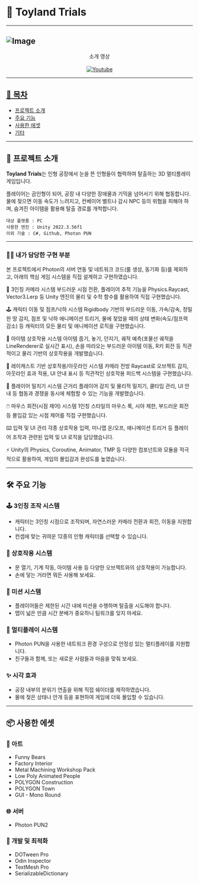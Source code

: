 # 🧸 Toyland Trials

---
![Image](https://github.com/user-attachments/assets/103869d7-a533-4996-8a28-d840709cd4c1)
---

<div align="center">
소개 영상
<br><br>
<a href = "https://youtu.be/zvwuJRTicEw"><img alt="Youtube" src ="https://img.shields.io/badge/Youtube-FF0000.svg?&style=for-the-badge&logo=Youtube&logoColor=white"/>
</div>

---

## 📑 목차
- [프로젝트 소개](#프로젝트-소개)
- [주요 기능](#주요-기능)
- [사용한 에셋](#사용한-에셋)
- [기타](#기타)

---

## 📌 프로젝트 소개

**Toyland Trials**는 인형 공장에서 눈을 뜬 인형들이 협력하여 탈출하는 3D 멀티플레이 게임입니다.

플레이어는 곰인형이 되어, 공장 내 다양한 장애물과 기믹을 넘어서기 위해 협동합니다. 물에 젖으면 이동 속도가 느려지고, 컨베이어 벨트나 감시 NPC 등의 위협을 피해야 하며, 숨겨진 아이템을 활용해 탈출 경로를 개척합니다.

    대상 플랫폼 : PC
    사용한 엔진 : Unity 2022.3.56f1
    이외 기술 : C#, Github, Photon PUN

---
### 🧑‍💻 내가 담당한 구현 부분
본 프로젝트에서 Photon의 서버 연동 및 네트워크 코드(룸 생성, 동기화 등)를 제외하고, 아래의 핵심 게임 시스템을 직접 설계하고 구현하였습니다.

🎥 3인칭 카메라 시스템
부드러운 시점 전환, 플레이어 추적 기능을 Physics.Raycast, Vector3.Lerp 등 Unity 엔진의 물리 및 수학 함수를 활용하여 직접 구현했습니다.

🕹️ 캐릭터 이동 및 점프/낙하 시스템
Rigidbody 기반의 부드러운 이동, 가속/감속, 정밀한 땅 감지, 점프 및 낙하 애니메이션 트리거, 물에 젖었을 때의 상태 변화(속도/점프력 감소) 등 캐릭터의 모든 물리 및 애니메이션 로직을 구현했습니다.

🎒 아이템 상호작용 시스템
아이템 줍기, 놓기, 던지기, 궤적 예측(포물선 궤적을 LineRenderer로 실시간 표시), 손을 따라오는 부드러운 아이템 이동, R키 회전 등 직관적이고 물리 기반의 상호작용을 개발했습니다.

👀 레이캐스트 기반 상호작용/아웃라인 시스템
카메라 전방 Raycast로 오브젝트 감지, 아웃라인 효과 적용, UI 안내 표시 등 직관적인 상호작용 피드백 시스템을 구현했습니다.

🤜 플레이어 밀치기 시스템
근거리 플레이어 감지 및 물리적 밀치기, 쿨타임 관리, UI 안내 등 협동과 경쟁을 동시에 체험할 수 있는 기능을 개발했습니다.

🖱️ 마우스 회전(시점 제어) 시스템
1인칭 스타일의 마우스 룩, 시야 제한, 부드러운 회전 등 몰입감 있는 시점 제어를 직접 구현했습니다.

⌨️ 입력 및 UI 관리
각종 상호작용 입력, 미니맵 온/오프, 애니메이션 트리거 등 플레이어 조작과 관련된 입력 및 UI 로직을 담당했습니다.

⚡ Unity의 Physics, Coroutine, Animator, TMP 등 다양한 컴포넌트와 모듈을 적극적으로 활용하여, 게임의 몰입감과 완성도를 높였습니다.


---

## 🛠 주요 기능

### 🕹 3인칭 조작 시스템
- 캐릭터는 3인칭 시점으로 조작되며, 자연스러운 카메라 전환과 회전, 이동을 지원합니다.
- 컨셉에 맞는 귀여운 12종의 인형 캐릭터를 선택할 수 있습니다.

### 🔄 상호작용 시스템
- 문 열기, 기계 작동, 아이템 사용 등 다양한 오브젝트와의 상호작용이 가능합니다.
- 손에 닿는 거라면 뭐든 사용해 보세요.

### 🎯 미션 시스템
- 플레이어들은 제한된 시간 내에 미션을 수행하며 탈출을 시도해야 합니다.
- 맵이 넓은 만큼 시간 분배가 중요하니 팀워크를 잊지 마세요.

### 🤝 멀티플레이 시스템
- Photon PUN을 사용한 네트워크 환경 구성으로 안정성 있는 멀티플레이를 지원합니다.
- 친구들과 함께, 또는 새로운 사람들과 마음을 맞춰 보세요.

### ✨ 시각 효과
- 공장 내부의 분위기 연출을 위해 직접 쉐이더를 제작하였습니다.
- 물에 젖은 상태나 안개 등을 표현하여 게임에 더욱 몰입할 수 있습니다.

---

## 📦 사용한 에셋

### 🎨 아트

* Funny Bears
* Factory Interior
* Metal Machining Workshop Pack
* Low Poly Animated People
* POLYGON Construction
* POLYGON Town
* GUI - Mono Round

### 🌐 서버
* Photon PUN2

### 🧰 개발 및 최적화
* DOTween Pro
* Odin Inspector
* TextMesh Pro
* SerializableDictionary
